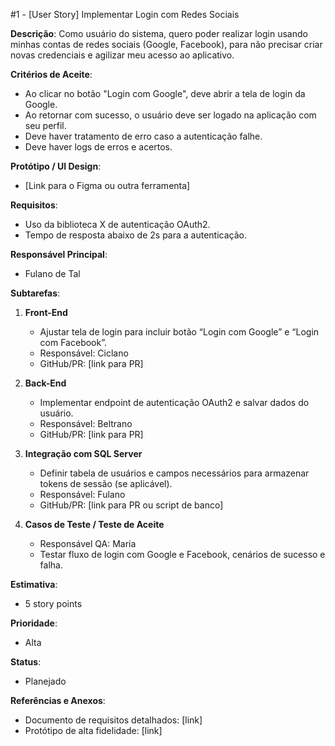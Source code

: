 #1 - [User Story] Implementar Login com Redes Sociais

**Descrição**:
Como usuário do sistema, quero poder realizar login usando minhas contas de redes sociais (Google, Facebook), 
para não precisar criar novas credenciais e agilizar meu acesso ao aplicativo.

**Critérios de Aceite**:
- Ao clicar no botão "Login com Google", deve abrir a tela de login da Google.
- Ao retornar com sucesso, o usuário deve ser logado na aplicação com seu perfil.
- Deve haver tratamento de erro caso a autenticação falhe.
- Deve haver logs de erros e acertos.
  
**Protótipo / UI Design**:
- [Link para o Figma ou outra ferramenta]  

**Requisitos**:
- Uso da biblioteca X de autenticação OAuth2.
- Tempo de resposta abaixo de 2s para a autenticação.

**Responsável Principal**:
- Fulano de Tal

**Subtarefas**:
1. **Front-End**  
   - Ajustar tela de login para incluir botão “Login com Google” e “Login com Facebook”.
   - Responsável: Ciclano  
   - GitHub/PR: [link para PR]

2. **Back-End**  
   - Implementar endpoint de autenticação OAuth2 e salvar dados do usuário.
   - Responsável: Beltrano  
   - GitHub/PR: [link para PR]

3. **Integração com SQL Server**  
   - Definir tabela de usuários e campos necessários para armazenar tokens de sessão (se aplicável).
   - Responsável: Fulano  
   - GitHub/PR: [link para PR ou script de banco]

4. **Casos de Teste / Teste de Aceite**  
   - Responsável QA: Maria  
   - Testar fluxo de login com Google e Facebook, cenários de sucesso e falha.

**Estimativa**:
- 5 story points

**Prioridade**:
- Alta

**Status**:
- Planejado

**Referências e Anexos**:
- Documento de requisitos detalhados: [link]
- Protótipo de alta fidelidade: [link]